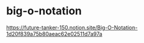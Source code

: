 # big-o-notation
https://future-tanker-150.notion.site/Big-O-Notation-1d20f839a75b80aeac62e02511d7a97a
